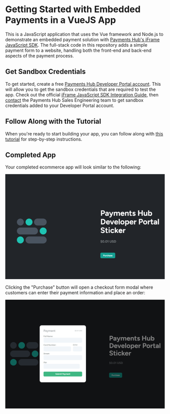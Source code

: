 # Getting Started with Embedded Payments in a VueJS App

This is a JavaScript application that uses the Vue framework and Node.js to demonstrate an embedded payment solution with [Payments Hub's iFrame JavaScript SDK](https://developer.paymentshub.com/products/card-not-present/iframe-javascript-sdk). The full-stack code in this repository adds a simple payment form to a website, handling both the front-end and back-end aspects of the payment process.

## Get Sandbox Credentials

To get started, create a free [Payments Hub Developer Portal account](https://developer.paymentshub.com/auth/signup). This will allow you to get the sandbox credentials that are required to test the app. Check out the official [iFrame JavaScript SDK Integration Guide](https://developer.paymentshub.com/products/card-not-present/iframe-javascript-sdk/integration), then [contact](https://developer.paymentshub.com/contact) the Payments Hub Sales Engineering team to get sandbox credentials added to your Developer Portal account.

## Follow Along with the Tutorial

When you're ready to start building your app, you can follow along with [this tutorial](https://developer.paymentshub.com/blog/embedded-payments-vue-app) for step-by-step instructions.

## Completed App

Your completed ecommerce app will look similar to the following:

![](/assets/payments-hub-vue-iframe-js-sdk.png)

Clicking the "Purchase" button will open a checkout form modal where customers can enter their payment information and place an order:

![](/assets/payments-hub-vue-iframe-js-sdk-checkout-form.png)
